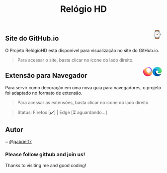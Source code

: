 <div align="center">
  
  # Relógio HD
  
</div>

&nbsp; 

[<img src="https://raw.githubusercontent.com/gabrielf7/relogiohd/main/src/relogio-icon-128x128.png" align="right" width="30">](https://gabrielf7.github.io/relogiohd/)

## Site do GitHub.io

O Projeto RelógioHD está disponível para visualização no site do GitHub.io. 

> Para acessar o site, basta clicar no ícone do lado direito.

[<img src="https://raw.githubusercontent.com/gabrielf7/relogiohd/main/src/img-browser-edge.png" align="right" width="30">]()
[<img src="https://raw.githubusercontent.com/gabrielf7/relogiohd/main/src/img-browser-firefox.png" align="right" width="30">](https://addons.mozilla.org/pt-BR/firefox/addon/rel%C3%B3gio-hd/)

## Extensão para Navegador

Para servir como decoração em uma nova guia para navegadores, o projeto foi adaptado no formato de extensão.

> Para acessar as extensões, basta clicar no ícone do lado direito.

> Status: Firefox [:heavy_check_mark:] | Edge [:hourglass_flowing_sand: aguardando...]

## Autor

~ [@gabrielf7](https://github.com/gabrielf7)

### Please follow github and join us!
Thanks to visiting me and good coding!
